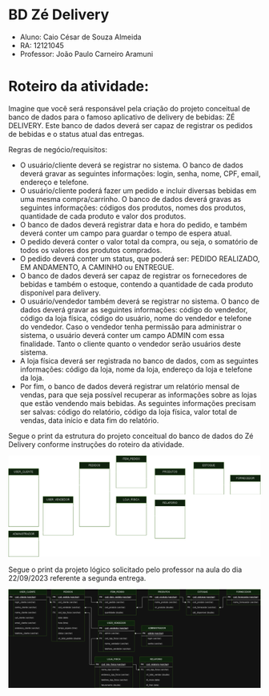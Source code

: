 # BD Zé Delivery
- Aluno: Caio César de Souza Almeida
- RA: 12121045
- Professor: João Paulo Carneiro Aramuni

# Roteiro da atividade: 

Imagine que você será responsável pela criação do projeto conceitual de banco de dados para o famoso aplicativo de delivery de bebidas: ZÉ DELIVERY. Este banco de dados deverá ser capaz de registrar os pedidos de bebidas e o status atual das entregas.

Regras de negócio/requisitos:
- O usuário/cliente deverá se registrar no sistema. O banco de dados deverá gravar as seguintes informações: login, senha, nome, CPF, email, endereço e telefone.
- O usuário/cliente poderá fazer um pedido e incluir diversas bebidas em uma mesma compra/carrinho. O banco de dados deverá gravas as seguintes informações: códigos dos produtos, nomes dos produtos, quantidade de cada produto e valor dos produtos.
- O banco de dados deverá registrar data e hora do pedido, e também deverá conter um campo para guardar o tempo de espera atual.
- O pedido deverá conter o valor total da compra, ou seja, o somatório de todos os valores dos produtos comprados.
- O pedido deverá conter um status, que poderá ser: PEDIDO REALIZADO, EM ANDAMENTO, A CAMINHO ou ENTREGUE.
- O banco de dados deverá ser capaz de registrar os fornecedores de bebidas e também o estoque, contendo a quantidade de cada produto disponível para delivery.
- O usuário/vendedor também deverá se registrar no sistema. O banco de dados deverá gravar as seguintes informações: código do vendedor, código da loja física, código do usuário, nome do vendedor e telefone do vendedor. Caso o vendedor tenha permissão para administrar o sistema, o usuário deverá conter um campo ADMIN com essa finalidade. Tanto o cliente quanto o vendedor serão usuários deste sistema.
- A loja física deverá ser registrada no banco de dados, com as seguintes informações: código da loja, nome da loja, endereço da loja e telefone da loja.
- Por fim, o banco de dados deverá registrar um relatório mensal de vendas, para que seja possível recuperar as informações sobre as lojas que estão vendendo mais bebidas. As seguintes informações precisam ser salvas: código do relatório, código da loja física, valor total de vendas, data início e data fim do relatório.

Segue o print da estrutura do projeto conceitual do banco de dados do Zé Delivery conforme instruções do roteiro da atividade.

<img src="https://github.com/k4neca/BD-ZE-DELIVERY/blob/main/bd_ze_delivey.drawio.png"/>

Segue o print da projeto lógico solicitado pelo professor na aula do dia 22/09/2023 referente a segunda entrega.

<img src="https://github.com/k4neca/BD-ZE-DELIVERY/blob/main/proj_logico.drawio.png"/>
